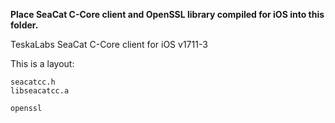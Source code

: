 **Place SeaCat C-Core client and OpenSSL library compiled for iOS into this folder.**

TeskaLabs SeaCat C-Core client for iOS v1711-3

This is a layout:

	seacatcc.h
	libseacatcc.a

	openssl

